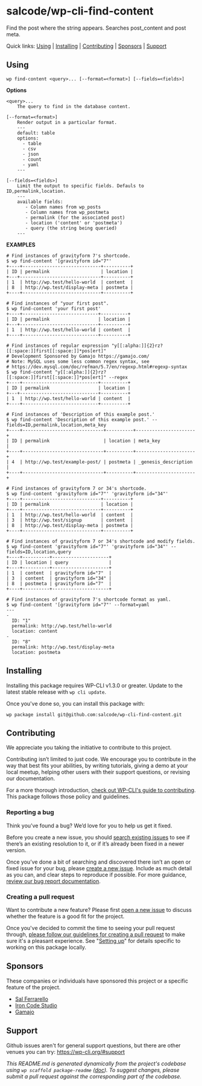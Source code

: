 salcode/wp-cli-find-content
===========================

Find the post where the string appears. Searches post_content and post meta.



Quick links: [Using](#using) | [Installing](#installing) | [Contributing](#contributing) | [Sponsors](#sponsors) | [Support](#support)

## Using

~~~
wp find-content <query>... [--format=<format>] [--fields=<fields>]
~~~

**Options**

	<query>...
		The query to find in the database content.

	[--format=<format>]
		Render output in a particular format.
		---
		default: table
		options:
		  - table
		  - csv
		  - json
		  - count
		  - yaml
		---

	[--fields=<fields>]
		Limit the output to specific fields. Defauls to ID,permalink,location.
		---
		available fields:
		   - Column names from wp_posts
		   - Column names from wp_postmeta
		   - permalink (for the associated post)
		   - location ('content' or 'postmeta')
		   - query (the string being queried)
		---

**EXAMPLES**

    # Find instances of gravityform 7's shortcode.
    $ wp find-content '[gravityform id="7"'
    +----+-----------------------------+----------+
    | ID | permalink                   | location |
    +---+------------------------------+----------+
    | 1  | http://wp.test/hello-world  | content  |
    | 8  | http://wp.test/display-meta | postmeta |
    +----+-----------------------------+----------+

    # Find instances of "your first post".
    $ wp find-content 'your first post'
    +----+----------------------------+----------+
    | ID | permalink                  | location |
    +---+-----------------------------+----------+
    | 1  | http://wp.test/hello-world | content  |
    +----+----------------------------+----------+

    # Find instances of regular expression "y[[:alpha:]]{2}rz?[[:space:]]first[[:space:]]*pos[ert]"
    # Development Sponsored by Gamajo https://gamajo.com/
    # Note: MySQL uses some less common regex syntax, see
    # https://dev.mysql.com/doc/refman/5.7/en/regexp.html#regexp-syntax
    $ wp find-content "y[[:alpha:]]{2}rz?[[:space:]]first[[:space:]]*pos[ert]" --regex
    +----+----------------------------+----------+
    | ID | permalink                  | location |
    +---+-----------------------------+----------+
    | 1  | http://wp.test/hello-world | content  |
    +----+----------------------------+----------+

    # Find instances of 'Description of this example post.'
    $ wp find-content 'Description of this example post.' --fields=ID,permalink,location,meta_key
    +----+------------------------------+----------+----------------------+
    | ID | permalink                    | location | meta_key             |
    +----+------------------------------+----------+----------------------+
    | 4  | http://wp.test/example-post/ | postmeta | _genesis_description |
    +----+------------------------------+----------+----------------------+

    # Find instances of gravityform 7 or 34's shortcode.
    $ wp find-content 'gravityform id="7"' 'gravityform id="34"'
    +----+-----------------------------+----------+
    | ID | permalink                   | location |
    +----+-----------------------------+----------+
    | 1  | http://wp.test/hello-world  | content  |
    | 3  | http://wp.test/signup       | content  |
    | 8  | http://wp.test/display-meta | postmeta |
    +----+-----------------------------+----------+

    # Find instances of gravityform 7 or 34's shortcode and modify fields.
    $ wp find-content 'gravityform id="7"' 'gravityform id="34"' --fields=ID,location,query
    +----+----------+---------------------+
    | ID | location | query               |
    +----+----------+---------------------+
    | 1  | content  | gravityform id="7"  |
    | 3  | content  | gravityform id="34" |
    | 8  | postmeta | gravityform id="7"  |
    +----+----------+---------------------+

    # Find instances of gravityform 7's shortcode format as yaml.
    $ wp find-content '[gravityform id="7"' --format=yaml
    ---
    -
      ID: "1"
      permalink: http://wp.test/hello-world
      location: content
    -
      ID: "8"
      permalink: http://wp.test/display-meta
      location: postmeta

## Installing

Installing this package requires WP-CLI v1.3.0 or greater. Update to the latest stable release with `wp cli update`.

Once you've done so, you can install this package with:

    wp package install git@github.com:salcode/wp-cli-find-content.git

## Contributing

We appreciate you taking the initiative to contribute to this project.

Contributing isn’t limited to just code. We encourage you to contribute in the way that best fits your abilities, by writing tutorials, giving a demo at your local meetup, helping other users with their support questions, or revising our documentation.

For a more thorough introduction, [check out WP-CLI's guide to contributing](https://make.wordpress.org/cli/handbook/contributing/). This package follows those policy and guidelines.

### Reporting a bug

Think you’ve found a bug? We’d love for you to help us get it fixed.

Before you create a new issue, you should [search existing issues](https://github.com/salcode/wp-cli-find-content/issues?q=label%3Abug%20) to see if there’s an existing resolution to it, or if it’s already been fixed in a newer version.

Once you’ve done a bit of searching and discovered there isn’t an open or fixed issue for your bug, please [create a new issue](https://github.com/salcode/wp-cli-find-content/issues/new). Include as much detail as you can, and clear steps to reproduce if possible. For more guidance, [review our bug report documentation](https://make.wordpress.org/cli/handbook/bug-reports/).

### Creating a pull request

Want to contribute a new feature? Please first [open a new issue](https://github.com/salcode/wp-cli-find-content/issues/new) to discuss whether the feature is a good fit for the project.

Once you've decided to commit the time to seeing your pull request through, [please follow our guidelines for creating a pull request](https://make.wordpress.org/cli/handbook/pull-requests/) to make sure it's a pleasant experience. See "[Setting up](https://make.wordpress.org/cli/handbook/pull-requests/#setting-up)" for details specific to working on this package locally.

## Sponsors

These companies or individuals have sponsored this project or a specific
feature of the project.

- [Sal Ferrarello](@salcode)
- [Iron Code Studio](@ironcodestudio)
- [Gamajo](@gamajo)

## Support

Github issues aren't for general support questions, but there are other venues you can try: https://wp-cli.org/#support


*This README.md is generated dynamically from the project's codebase using `wp scaffold package-readme` ([doc](https://github.com/wp-cli/scaffold-package-command#wp-scaffold-package-readme)). To suggest changes, please submit a pull request against the corresponding part of the codebase.*
